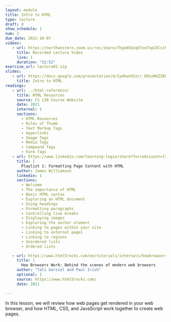 ```yaml
---
layout: module
title: Intro to HTML
type: lecture
draft: 0
show_schedule: 1
num: 2
due_date: 2021-10-07
videos: 
   - url: https://northwestern.zoom.us/rec/share/7hgo8XUzqO7se7npC8lscNsn_abDgRVkAt7itwIW2Wo5Frreq3k6s496hT3ZLdTz.gitGc1385sww1-BB?startTime=1617224259000
     title: Recorded Lecture Video
     live: 1
     duration: "52:52"
exercise_url: lecture02.zip
slides:
   - url: https://docs.google.com/presentation/d/1ymhwnS5zcr_O9ioKKZZKKg0aq6bUt_uE1BJOsssYKzI/edit?usp=sharing
     title: Intro to HTML
readings:
   - url: ../html-reference/
     title: HTML Resources
     source: CS 130 Course Website
     date: 2021
     internal: 1
     sections:
       - HTML Resources
       - Rules of Thumb
       - Text Markup Tags
       - Hyperlinks
       - Image Tags
       - Media Tags
       - Compound Tags
       - Form Tags
   - url: https://www.linkedin.com/learning-login/share?forceAccount=false&redirect=https%3A%2F%2Fwww.linkedin.com%2Flearning%2Fcollections%2F6619359376505401345%3Ftrk%3Dshare_collection_url&account=75814418
     title: |
       Playlist 1: Formatting Page Content with HTML 
     author: James Williamson
     linkedin: 1
     sections:
       - Welcome
       - The importance of HTML
       - Basic HTML syntax
       - Exploring an HTML document
       - Using headings
       - Formatting paragraphs
       - Controlling line breaks
       - Displaying images
       - Exploring the anchor element
       - Linking to pages within your site
       - Linking to external pages
       - Linking to regions
       - Unordered lists
       - Ordered lists

   - url: https://www.html5rocks.com/en/tutorials/internals/howbrowserswork/
     title: |
       How Browsers Work: Behind the scenes of modern web browsers
     author: "Tali Garsiel and Paul Irish"
     optional: 1
     source: https://www.html5rocks.com/
     date: 2011

---
```


In this lesson, we will review how web pages get rendered in your web browser, and how HTML, CSS, and JavaScript work together to create web pages.